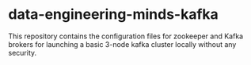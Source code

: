 # data-engineering-minds-kafka
This repository contains the configuration files for zookeeper and Kafka brokers for launching a basic 3-node kafka cluster locally without any security.
